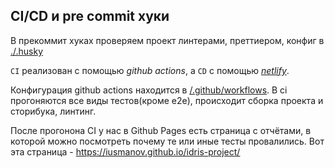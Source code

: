 ## CI/CD и pre commit хуки

В прекоммит хуках проверяем проект линтерами, преттиером, конфиг в [./.husky](/.husky)

`CI` реализован с помощью _github actions_, а `CD` с помощью _[netlify](https://www.netlify.com/)_.

Конфигурация github actions находится в [/.github/workflows](/.github/workflows).
В ci прогоняются все виды тестов(кроме e2e), происходит сборка проекта и сторибука, линтинг.

После прогонона CI у нас в Github Pages есть страница с отчётами, в которой можно
посмотреть почему те или иные тесты провалились. Вот эта страница - https://iusmanov.github.io/idris-project/

